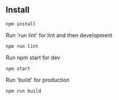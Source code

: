 ## Install
```
npm install
```

Run 'run lint' for lint and then development
```
npm run lint
```

Run npm start for dev
```
npm start
```

Run 'build' for production
```
npm run build
```
